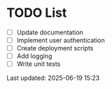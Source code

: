 # TODO List

- [ ] Update documentation
- [ ] Implement user authentication
- [ ] Create deployment scripts
- [ ] Add logging
- [ ] Write unit tests

Last updated: 2025-06-19 15:23
